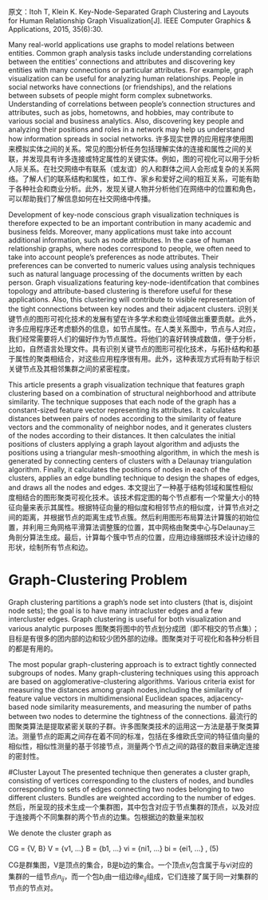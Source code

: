 原文：Itoh T, Klein K. Key-Node-Separated Graph Clustering and Layouts for Human Relationship Graph Visualization[J]. IEEE Computer Graphics & Applications, 2015, 35(6):30.

Many real-world applications use graphs to model relations between entities. Common graph analysis tasks include understanding correlations between the entities’ connections and attributes and discovering key entities with many connections or particular attributes. For example, graph visualization can be useful for analyzing human relationships. People in social networks have connections (or friendships), and the relations between subsets of people might form complex subnetworks. Understanding of correlations between people’s connection structures and attributes, such as jobs, hometowns, and hobbies, may contribute to various social and business analytics. Also, discovering key people and analyzing their positions and roles in a network may help us understand how information spreads in social networks.
许多现实世界的应用程序使用图来模拟实体之间的关系。常见的图分析任务包括理解实体的连接和属性之间的关联，并发现具有许多连接或特定属性的关键实体。例如，图的可视化可以用于分析人际关系。在社交网络中有联系（或友谊）的人和群体之间人会形成复杂的关系网络。了解人们的联系结构和属性，如工作、家乡和爱好之间的相互关系，可能有助于各种社会和商业分析。此外，发现关键人物并分析他们在网络中的位置和角色，可以帮助我们了解信息如何在社交网络中传播。

Development of key-node conscious graph visualization techniques is therefore expected to be an important contribution in many academic and business felds. Moreover, many applications must take into account additional information, such as node attributes. In the case of human relationship graphs, where nodes correspond to people, we often need to take into account people’s preferences as node attributes. Their preferences can be converted to numeric values using analysis techniques such as natural language processing of the documents written by each person. Graph visualizations featuring key-node-identifcation that combines topology and attribute-based clustering is therefore useful for these applications. Also, this clustering will contribute to visible representation of the tight connections between key nodes and their adjacent clusters.
识别关键节点的图形可视化技术的发展有望在许多学术和商业领域做出重要贡献。此外，许多应用程序还考虑额外的信息，如节点属性。在人类关系图中，节点与人对应，我们经常需要将人们的偏好作为节点属性。将他们的喜好转换成数值，便于分析，比如，自然语言处理文件。具有识别关键节点的图形可视化技术，与拓扑结构和基于属性的聚类相结合，对这些应用程序很有用。此外，这种表现方式将有助于标识关键节点及其相邻集群之间的紧密程度。

This article presents a graph visualization technique that features graph clustering based on a combination of structural neighborhood and attribute similarity. The technique supposes that each node of the graph has a constant-sized feature vector representing its attributes. It calculates distances between pairs of nodes according to the similarity of feature vectors and the commonality of neighbor nodes, and it generates clusters of the nodes according to their distances. It then calculates the initial positions of clusters applying a graph layout algorithm and adjusts the positions using a triangular mesh-smoothing algorithm, in which the mesh is generated by connecting centers of clusters with a Delaunay triangulation algorithm. Finally, it calculates the positions of nodes in each of the clusters, applies an edge bundling technique to design the shapes of edges, and draws all the nodes and edges.
本文提出了一种基于结构邻域和属性相似度相结合的图形聚类可视化技术。该技术假定图的每个节点都有一个常量大小的特征向量来表示其属性。根据特征向量的相似度和相邻节点的相似度，计算节点对之间的距离，并根据节点的距离生成节点簇。然后利用图形布局算法计算簇的初始位置，并利用三角网格平滑算法调整簇的位置，其中网格由聚类中心与Delaunay三角剖分算法生成。最后，计算每个簇中节点的位置，应用边缘捆绑技术设计边缘的形状，绘制所有节点和边。


# Graph-Clustering Problem
Graph clustering partitions a graph’s node set into clusters (that is, disjoint node sets); the goal is to have many intracluster edges and a few intercluster edges. Graph clustering is useful for both visualization and various analytic purposes
图聚类将图中的节点划分成团（即不相交的节点集）；目标是有很多的团内部的边和较少团外部的边缘。图聚类对于可视化和各种分析目的都是有用的。

The most popular graph-clustering approach is to extract tightly connected subgroups of nodes. Many graph-clustering techniques using this approach are based on agglomerative-clustering algorithms. Various criteria exist for measuring the distances among graph nodes,including the similarity of feature value vectors in multidimensional Euclidean spaces, adjacency-based node similarity measurements, and measuring the number of paths between two nodes to determine the tightness of the connections.
最流行的图聚类算法是提取紧密关联的子群。许多图聚类技术的运用这一方法是基于聚类算法。测量节点的距离之间存在着不同的标准，包括在多维欧氏空间的特征值向量的相似性，相似性测量的基于邻接节点，测量两个节点之间的路径的数目来确定连接的密封性。


#Cluster Layout
The presented technique then generates a cluster graph, consisting of vertices corresponding to the clusters of nodes, and bundles corresponding to sets of edges connecting two nodes belonging to two different clusters. Bundles are weighted according to the number of edges.
然后，所呈现的技术生成一个集群图，其中包含对应于节点集群的顶点，以及对应于连接两个不同集群的两个节点的边集。包根据边的数量来加权

We denote the cluster graph as

CG = {V, B}
V = {v1, ...}
B = {b1, ...}
vi = {ni1, ...}
bi = {ei1, ...} , (5)

CG是群集图，V是顶点的集合，B是b边的集合。一个顶点$v_{i}$包含属于与vi对应的集群的一组节点$n_{ij}$，而一个包$b_{i}$由一组边缘$e_{ij}$组成，它们连接了属于同一对集群的节点的节点对。